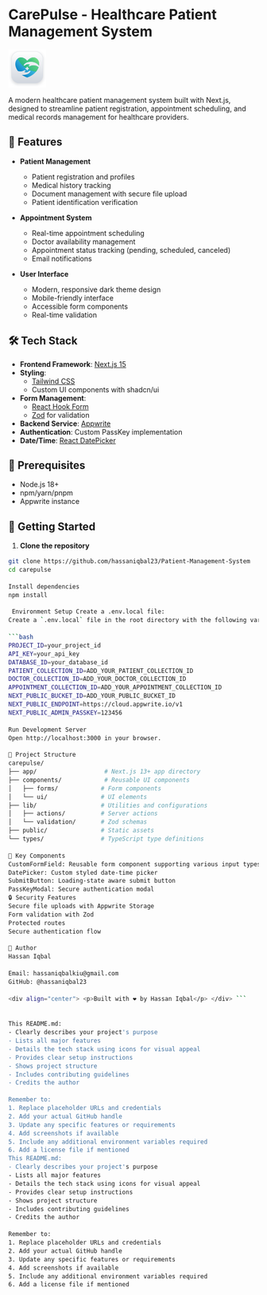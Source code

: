 # CarePulse - Healthcare Patient Management System

![CarePulse Logo](/public/assets/icons/logo-icon.svg)

A modern healthcare patient management system built with Next.js, designed to streamline patient registration, appointment scheduling, and medical records management for healthcare providers.

## 🚀 Features

- **Patient Management**
  - Patient registration and profiles
  - Medical history tracking
  - Document management with secure file upload
  - Patient identification verification

- **Appointment System**
  - Real-time appointment scheduling
  - Doctor availability management
  - Appointment status tracking (pending, scheduled, canceled)
  - Email notifications

- **User Interface**
  - Modern, responsive dark theme design
  - Mobile-friendly interface
  - Accessible form components
  - Real-time validation

## 🛠️ Tech Stack

- **Frontend Framework**: [Next.js 15](https://nextjs.org/)
- **Styling**: 
  - [Tailwind CSS](https://tailwindcss.com/)
  - Custom UI components with shadcn/ui
- **Form Management**: 
  - [React Hook Form](https://react-hook-form.com/)
  - [Zod](https://zod.dev/) for validation
- **Backend Service**: [Appwrite](https://appwrite.io/)
- **Authentication**: Custom PassKey implementation
- **Date/Time**: [React DatePicker](https://reactdatepicker.com/)

## 📝 Prerequisites

- Node.js 18+ 
- npm/yarn/pnpm
- Appwrite instance

## 🚀 Getting Started

1. **Clone the repository**
```bash
git clone https://github.com/hassaniqbal23/Patient-Management-System
cd carepulse

Install dependencies
npm install
 
 Environment Setup Create a .env.local file:
Create a `.env.local` file in the root directory with the following variables:

```bash
PROJECT_ID=your_project_id
API_KEY=your_api_key
DATABASE_ID=your_database_id
PATIENT_COLLECTION_ID=ADD_YOUR_PATIENT_COLLECTION_ID
DOCTOR_COLLECTION_ID=ADD_YOUR_DOCTOR_COLLECTION_ID
APPOINTMENT_COLLECTION_ID=ADD_YOUR_APPOINTMENT_COLLECTION_ID
NEXT_PUBLIC_BUCKET_ID=ADD_YOUR_PUBLIC_BUCKET_ID
NEXT_PUBLIC_ENDPOINT=https://cloud.appwrite.io/v1
NEXT_PUBLIC_ADMIN_PASSKEY=123456

Run Development Server
Open http://localhost:3000 in your browser.

📁 Project Structure
carepulse/
├── app/                   # Next.js 13+ app directory
├── components/            # Reusable UI components
│   ├── forms/            # Form components
│   └── ui/               # UI elements
├── lib/                  # Utilities and configurations
│   ├── actions/          # Server actions
│   └── validation/       # Zod schemas
├── public/               # Static assets
└── types/                # TypeScript type definitions

🎨 Key Components
CustomFormField: Reusable form component supporting various input types
DatePicker: Custom styled date-time picker
SubmitButton: Loading-state aware submit button
PassKeyModal: Secure authentication modal
🔒 Security Features
Secure file uploads with Appwrite Storage
Form validation with Zod
Protected routes
Secure authentication flow

👤 Author
Hassan Iqbal

Email: hassaniqbalkiu@gmail.com
GitHub: @hassaniqbal23

<div align="center"> <p>Built with ❤️ by Hassan Iqbal</p> </div> ```


This README.md:
- Clearly describes your project's purpose
- Lists all major features
- Details the tech stack using icons for visual appeal
- Provides clear setup instructions
- Shows project structure
- Includes contributing guidelines
- Credits the author

Remember to:
1. Replace placeholder URLs and credentials
2. Add your actual GitHub handle
3. Update any specific features or requirements
4. Add screenshots if available
5. Include any additional environment variables required
6. Add a license file if mentioned
This README.md:
- Clearly describes your project's purpose
- Lists all major features
- Details the tech stack using icons for visual appeal
- Provides clear setup instructions
- Shows project structure
- Includes contributing guidelines
- Credits the author

Remember to:
1. Replace placeholder URLs and credentials
2. Add your actual GitHub handle
3. Update any specific features or requirements
4. Add screenshots if available
5. Include any additional environment variables required
6. Add a license file if mentioned